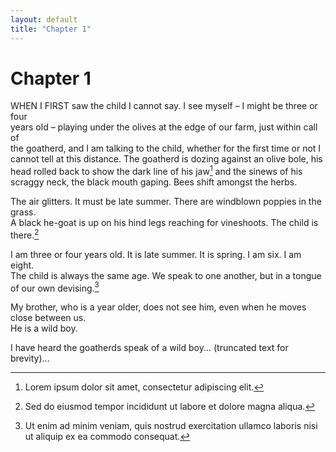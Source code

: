 ```yaml
---
layout: default
title: "Chapter 1"
---
```


# Chapter 1

WHEN I FIRST saw the child I cannot say. I see myself – I might be three or four  
years old – playing under the olives at the edge of our farm, just within call of  
the goatherd, and I am talking to the child, whether for the first time or not I  
cannot tell at this distance. The goatherd is dozing against an olive bole, his  
head rolled back to show the dark line of his jaw[^1] and the sinews of his  
scraggy neck, the black mouth gaping. Bees shift amongst the herbs.  

The air glitters. It must be late summer. There are windblown poppies in the grass.  
A black he-goat is up on his hind legs reaching for vineshoots. The child is there.[^2]  

I am three or four years old. It is late summer. It is spring. I am six. I am eight.  
The child is always the same age. We speak to one another, but in a tongue of our own devising.[^3]  

My brother, who is a year older, does not see him, even when he moves close between us.  
He is a wild boy.  

I have heard the goatherds speak of a wild boy... (truncated text for brevity)...

[^1]: Lorem ipsum dolor sit amet, consectetur adipiscing elit.  
[^2]: Sed do eiusmod tempor incididunt ut labore et dolore magna aliqua.  
[^3]: Ut enim ad minim veniam, quis nostrud exercitation ullamco laboris nisi ut aliquip ex ea commodo consequat.
